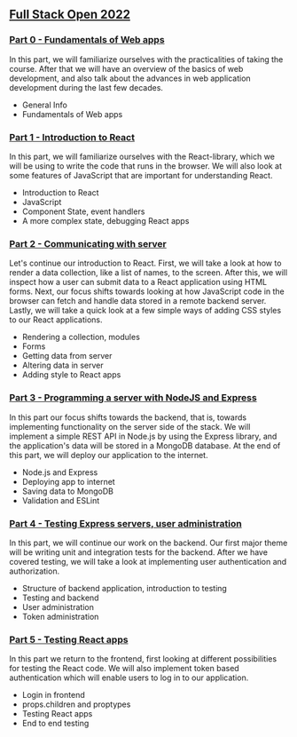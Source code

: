 ## [Full Stack Open 2022](https://fullstackopen.com/en/)

### [Part 0 - Fundamentals of Web apps](https://fullstackopen.com/en/part0)

In this part, we will familiarize ourselves with the practicalities of taking the course. After that we will have an overview of the basics of web development, and also talk about the advances in web application development during the last few decades.

- General Info
- Fundamentals of Web apps

### [Part 1 - Introduction to React](https://fullstackopen.com/en/part1)

In this part, we will familiarize ourselves with the React-library, which we will be using to write the code that runs in the browser. We will also look at some features of JavaScript that are important for understanding React.

- Introduction to React
- JavaScript
- Component State, event handlers
- A more complex state, debugging React apps

### [Part 2 - Communicating with server](https://fullstackopen.com/en/part2)

Let's continue our introduction to React. First, we will take a look at how to render a data collection, like a list of names, to the screen. After this, we will inspect how a user can submit data to a React application using HTML forms. Next, our focus shifts towards looking at how JavaScript code in the browser can fetch and handle data stored in a remote backend server. Lastly, we will take a quick look at a few simple ways of adding CSS styles to our React applications.

- Rendering a collection, modules
- Forms
- Getting data from server
- Altering data in server
- Adding style to React apps

### [Part 3 - Programming a server with NodeJS and Express](https://fullstackopen.com/en/part3)

In this part our focus shifts towards the backend, that is, towards implementing functionality on the server side of the stack. We will implement a simple REST API in Node.js by using the Express library, and the application's data will be stored in a MongoDB database. At the end of this part, we will deploy our application to the internet.

- Node.js and Express
- Deploying app to internet
- Saving data to MongoDB
- Validation and ESLint

### [Part 4 - Testing Express servers, user administration](https://fullstackopen.com/en/part4)

In this part, we will continue our work on the backend. Our first major theme will be writing unit and integration tests for the backend. After we have covered testing, we will take a look at implementing user authentication and authorization.

- Structure of backend application, introduction to testing
- Testing and backend
- User administration
- Token administration


### [Part 5 - Testing React apps](https://fullstackopen.com/en/part5)

In this part we return to the frontend, first looking at different possibilities for testing the React code. We will also implement token based authentication which will enable users to log in to our application.

- Login in frontend
- props.children and proptypes
- Testing React apps
- End to end testing
